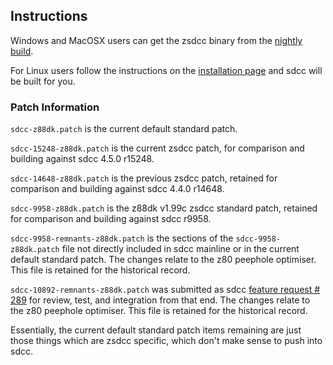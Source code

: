 ## Instructions

Windows and MacOSX users can get the zsdcc binary from the [nightly build](http://nightly.z88dk.org/).

For Linux users follow the instructions on the [installation page](https://github.com/z88dk/z88dk/wiki/installation) and sdcc will be built for you.

### Patch Information

`sdcc-z88dk.patch` is the current default standard patch.

`sdcc-15248-z88dk.patch` is the current zsdcc patch, for comparison and building against sdcc 4.5.0 r15248.

`sdcc-14648-z88dk.patch` is the previous zsdcc patch, retained for comparison and building against sdcc 4.4.0 r14648.

`sdcc-9958-z88dk.patch` is the z88dk v1.99c zsdcc standard patch, retained for comparison and building against sdcc r9958.

`sdcc-9958-remnants-z88dk.patch` is the sections of the `sdcc-9958-z88dk.patch` file not directly included in sdcc mainline or in the current default standard patch.  The changes relate to the z80 peephole optimiser. This file is retained for the historical record.

`sdcc-10892-remnants-z88dk.patch` was submitted as sdcc [feature request # 289](https://sourceforge.net/p/sdcc/patches/289/) for review, test, and integration from that end. The changes relate to the z80 peephole optimiser. This file is retained for the historical record.

Essentially, the current default standard patch items remaining are just those things which are zsdcc specific, which don't make sense to push into sdcc.
